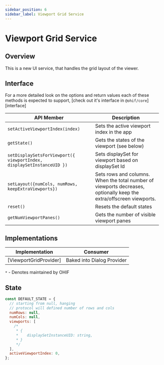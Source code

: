 ```yaml
---
sidebar_position: 6
sidebar_label: Viewport Grid Service
---
```


# Viewport Grid Service

## Overview

This is a new UI service, that handles the grid layout of the viewer.

## Interface

For a more detailed look on the options and return values each of these methods
is expected to support, [check out it's interface in `@ohif/core`][interface]

| API Member                                                            | Description                                         |
| --------------------------------------------------------------------- | --------------------------------------------------- |
| `setActiveViewportIndex(index)`                                       | Sets the active viewport index in the app           |
| `getState()`                                                          | Gets the states of the viewport (see below)         |
| `setDisplaySetsForViewport({ viewportIndex, displaySetInstanceUID })` | Sets displaySet for viewport based on displaySet Id |
| `setLayout({numCols, numRows, keepExtraViewports})`                   | Sets rows and columns. When the total number of viewports decreases, optionally keep the extra/offscreen viewports.                               |
| `reset()`                                                             | Resets the default states                           |
| `getNumViewportPanes()`                                               | Gets the number of visible viewport panes           |

## Implementations

| Implementation         | Consumer                   |
| ---------------------- | -------------------------- |
| [ViewportGridProvider] | Baked into Dialog Provider |

`*` - Denotes maintained by OHIF

## State

```js
const DEFAULT_STATE = {
  // starting from null, hanging
  // protocol will defined number of rows and cols
  numRows: null,
  numCols: null,
  viewports: [
    /*
     * {
     *    displaySetInstanceUID: string,
     * }
     */
  ],
  activeViewportIndex: 0,
};
```
